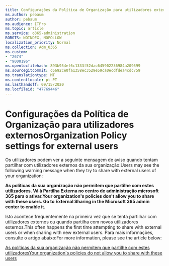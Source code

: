 ```yaml
---
title: Configurações da Política de Organização para utilizadores externos
ms.author: pebaum
author: pebaum
ms.audience: ITPro
ms.topic: article
ms.service: o365-administration
ROBOTS: NOINDEX, NOFOLLOW
localization_priority: Normal
ms.collection: Adm_O365
ms.custom:
- "2674"
- "9000196"
ms.openlocfilehash: 893b954ef6c1333f52dac645902236984a209599
ms.sourcegitcommit: c6692ce0fa1358ec3529e59ca0ecdfdea4cdc759
ms.translationtype: MT
ms.contentlocale: pt-PT
ms.lasthandoff: 09/15/2020
ms.locfileid: "47769446"
---
```

# <a name="organization-policy-settings-for-external-users"></a><span data-ttu-id="6daf7-102">Configurações da Política de Organização para utilizadores externos</span><span class="sxs-lookup"><span data-stu-id="6daf7-102">Organization Policy settings for external users</span></span>

<span data-ttu-id="6daf7-103">Os utilizadores podem ver a seguinte mensagem de aviso quando tentam partilhar com utilizadores externos da sua organização:</span><span class="sxs-lookup"><span data-stu-id="6daf7-103">Users may see the following warning message when they try to share with external users of your organization:</span></span> 

   <span data-ttu-id="6daf7-104">**As políticas da sua organização não permitem que partilhe com estes utilizadores. Vá à Partilha Externa no centro de administração microsoft 365 para o ativar.**</span><span class="sxs-lookup"><span data-stu-id="6daf7-104">**Your organization's policies don't allow you to share with these users. Go to External Sharing in the Microsoft 365 admin center to enable it.**</span></span> 

<span data-ttu-id="6daf7-105">Isto acontece frequentemente na primeira vez que se tenta partilhar com utilizadores externos ou quando partilha com novos utilizadores externos.</span><span class="sxs-lookup"><span data-stu-id="6daf7-105">This often happens the first time attempting to share with external users or when sharing with new external users.</span></span> <span data-ttu-id="6daf7-106">Para mais informações, consulte o artigo abaixo:</span><span class="sxs-lookup"><span data-stu-id="6daf7-106">For more information, please see the article below:</span></span>

[<span data-ttu-id="6daf7-107">As políticas da sua organização não permitem que partilhe com estes utilizadores</span><span class="sxs-lookup"><span data-stu-id="6daf7-107">Your organization's policies do not allow you to share with these users</span></span>](https://docs.microsoft.com/sharepoint/support/administration/organization-policies-do-not-allow-you-to-share-with-users-error)






